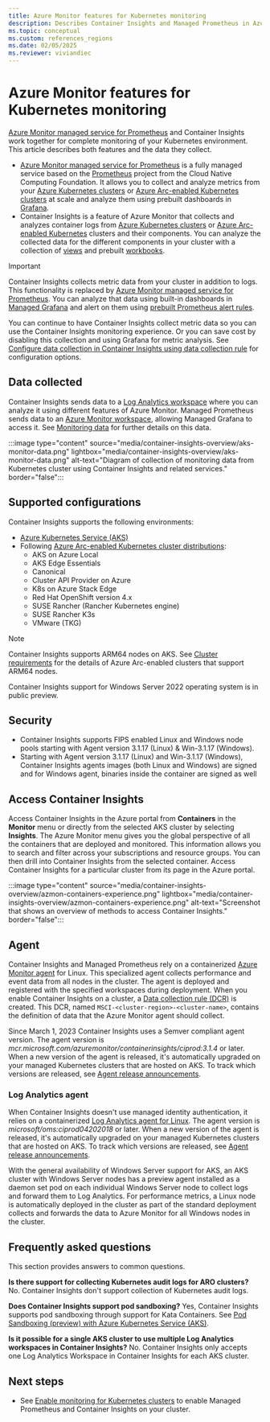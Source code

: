 ```yaml
---
title: Azure Monitor features for Kubernetes monitoring
description: Describes Container Insights and Managed Prometheus in Azure Monitor, which work together to monitor your Kubernetes clusters.
ms.topic: conceptual
ms.custom: references_regions
ms.date: 02/05/2025
ms.reviewer: viviandiec
---
```


# Azure Monitor features for Kubernetes monitoring

[Azure Monitor managed service for Prometheus](../essentials/prometheus-metrics-overview.md) and Container Insights work together for complete monitoring of your Kubernetes environment. This article describes both features and the data they collect.

- [Azure Monitor managed service for Prometheus](../essentials/prometheus-metrics-overview.md) is a fully managed service based on the [Prometheus](https://aka.ms/azureprometheus-promio) project from the Cloud Native Computing Foundation. It allows you to collect and analyze metrics from your [Azure Kubernetes clusters](/azure/aks/intro-kubernetes) or [Azure Arc-enabled Kubernetes clusters](/azure/azure-arc/kubernetes/overview) at scale and analyze them using prebuilt dashboards in [Grafana](/azure/managed-grafana/overview).
- Container Insights is a feature of Azure Monitor that collects and analyzes container logs from [Azure Kubernetes clusters](/azure/aks/intro-kubernetes) or [Azure Arc-enabled Kubernetes](/azure/azure-arc/kubernetes/overview) clusters and their components.  You can analyze the collected data for the different components in your cluster with a collection of [views](container-insights-analyze.md) and prebuilt [workbooks](container-insights-reports.md).

> [!IMPORTANT]
> Container Insights collects metric data from your cluster in addition to logs. This functionality is replaced by [Azure Monitor managed service for Prometheus](../essentials/prometheus-metrics-overview.md). You can analyze that data using built-in dashboards in [Managed Grafana](/azure/managed-grafana/overview) and alert on them using [prebuilt Prometheus alert rules](container-insights-metric-alerts.md).
> 
> You can continue to have Container Insights collect metric data so you can use the Container Insights monitoring experience. Or you can save cost by disabling this collection and using Grafana for metric analysis. See [Configure data collection in Container Insights using data collection rule](container-insights-data-collection-dcr.md) for configuration options.
> 
## Data collected
Container Insights sends data to a [Log Analytics workspace](../logs/data-platform-logs.md) where you can analyze it using different features of Azure Monitor. Managed Prometheus sends data to an [Azure Monitor workspace](../essentials/azure-monitor-workspace-overview.md), allowing Managed Grafana to access it. See [Monitoring data](/azure/aks/monitor-aks#monitoring-data) for further details on this data.

:::image type="content" source="media/container-insights-overview/aks-monitor-data.png" lightbox="media/container-insights-overview/aks-monitor-data.png" alt-text="Diagram of collection of monitoring data from Kubernetes cluster using Container Insights and related services." border="false":::

## Supported configurations
Container Insights supports the following environments:

- [Azure Kubernetes Service (AKS)](/azure/aks/)
- Following [Azure Arc-enabled Kubernetes cluster distributions](/azure/azure-arc/kubernetes/validation-program):
  - AKS on Azure Local
  - AKS Edge Essentials
  - Canonical
  - Cluster API Provider on Azure
  - K8s on Azure Stack Edge
  - Red Hat OpenShift version 4.x
  - SUSE Rancher (Rancher Kubernetes engine)
  - SUSE Rancher K3s
  - VMware (TKG)

> [!NOTE]
> Container Insights supports ARM64 nodes on AKS. See [Cluster requirements](/azure/azure-arc/kubernetes/system-requirements#cluster-requirements) for the details of Azure Arc-enabled clusters that support ARM64 nodes.
>
> Container Insights support for Windows Server 2022 operating system is in public preview.

## Security

- Container Insights supports FIPS enabled Linux and Windows node pools starting with Agent version 3.1.17 (Linux)  & Win-3.1.17 (Windows).
- Starting with Agent version 3.1.17 (Linux) and Win-3.1.17 (Windows), Container Insights agents images (both Linux and Windows) are signed and  for Windows agent,  binaries inside the container are signed as well

## Access Container Insights

Access Container Insights in the Azure portal from **Containers** in the **Monitor** menu or directly from the selected AKS cluster by selecting **Insights**. The Azure Monitor menu gives you the global perspective of all the containers that are deployed and monitored. This information allows you to search and filter across your subscriptions and resource groups. You can then drill into Container Insights from the selected container. Access Container Insights for a particular cluster from its page in the Azure portal.

:::image type="content" source="media/container-insights-overview/azmon-containers-experience.png" lightbox="media/container-insights-overview/azmon-containers-experience.png" alt-text="Screenshot that shows an overview of methods to access Container Insights." border="false":::


## Agent

Container Insights and Managed Prometheus rely on a containerized [Azure Monitor agent](../agents/agents-overview.md) for Linux. This specialized agent collects performance and event data from all nodes in the cluster. The agent is deployed and registered with the specified workspaces during deployment. When you enable Container Insights on a cluster, a [Data collection rule (DCR)](../essentials/data-collection-rule-overview.md) is created. This DCR, named `MSCI-<cluster-region>-<cluster-name>`, contains the definition of data that the Azure Monitor agent should collect. 

Since March 1, 2023 Container Insights uses a Semver compliant agent version. The agent version is *mcr.microsoft.com/azuremonitor/containerinsights/ciprod:3.1.4* or later. When a new version of the agent is released, it's automatically upgraded on your managed Kubernetes clusters that are hosted on AKS. To track which versions are released, see [Agent release announcements](https://github.com/microsoft/Docker-Provider/blob/ci_prod/ReleaseNotes.md). 


### Log Analytics agent

When Container Insights doesn't use managed identity authentication, it relies on a containerized [Log Analytics agent for Linux](../agents/log-analytics-agent.md). The agent version is *microsoft/oms:ciprod04202018* or later. When a new version of the agent is released, it's automatically upgraded on your managed Kubernetes clusters that are hosted on AKS. To track which versions are released, see [Agent release announcements](https://github.com/microsoft/docker-provider/tree/ci_feature_prod).

With the general availability of Windows Server support for AKS, an AKS cluster with Windows Server nodes has a preview agent installed as a daemon set pod on each individual Windows Server node to collect logs and forward them to Log Analytics. For performance metrics, a Linux node is automatically deployed in the cluster as part of the standard deployment collects and forwards the data to Azure Monitor for all Windows nodes in the cluster.


## Frequently asked questions

This section provides answers to common questions.

**Is there support for collecting Kubernetes audit logs for ARO clusters?**
No. Container Insights don't support collection of Kubernetes audit logs.

**Does Container Insights support pod sandboxing?**
Yes, Container Insights supports pod sandboxing through support for Kata Containers. See [Pod Sandboxing (preview) with Azure Kubernetes Service (AKS)](/azure/aks/use-pod-sandboxing).

**Is it possible for a single AKS cluster to use multiple Log Analytics workspaces in Container Insights?**
No. Container Insights only accepts one Log Analytics Workspace in Container Insights for each AKS cluster.

## Next steps

- See [Enable monitoring for Kubernetes clusters](kubernetes-monitoring-enable.md) to enable Managed Prometheus and Container Insights on your cluster.

<!-- LINKS - external -->
[aks-release-notes]: https://github.com/Azure/AKS/releases
